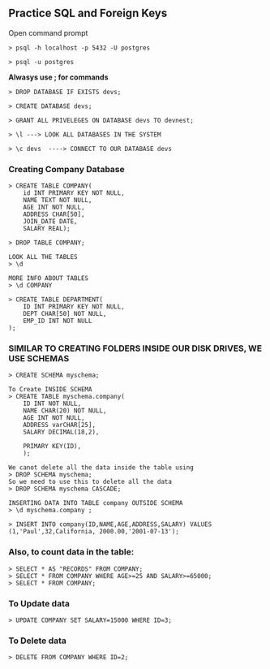 ## Practice SQL and Foreign Keys

Open command prompt
```
> psql -h localhost -p 5432 -U postgres

> psql -u postgres
```

**Alwasys use ; for commands**


```
> DROP DATABASE IF EXISTS devs;

> CREATE DATABASE devs;

> GRANT ALL PRIVELEGES ON DATABASE devs TO devnest;

> \l ---> LOOK ALL DATABASES IN THE SYSTEM

> \c devs  ----> CONNECT TO OUR DATABASE devs
```

### Creating Company Database
```
> CREATE TABLE COMPANY(
	id INT PRIMARY KEY NOT NULL,
	NAME TEXT NOT NULL,
	AGE INT NOT NULL,
	ADDRESS CHAR[50],
	JOIN_DATE DATE,
	SALARY REAL);
```
```
> DROP TABLE COMPANY;

LOOK ALL THE TABLES
> \d

MORE INFO ABOUT TABLES 
> \d COMPANY
```
```
> CREATE TABLE DEPARTMENT(
	ID INT PRIMARY KEY NOT NULL,
	DEPT CHAR[50] NOT NULL,
	EMP_ID INT NOT NULL
);
```
### SIMILAR TO CREATING FOLDERS INSIDE OUR DISK DRIVES, WE USE SCHEMAS
```
> CREATE SCHEMA myschema;

To Create INSIDE SCHEMA
> CREATE TABLE myschema.company(          
	ID INT NOT NULL,
	NAME CHAR(20) NOT NULL,
	AGE INT NOT NULL,
	ADDRESS varCHAR[25],
	SALARY DECIMAL(18,2),

	PRIMARY KEY(ID),
	);

We canot delete all the data inside the table using
> DROP SCHEMA myschema;
So we need to use this to delete all the data
> DROP SCHEMA myschema CASCADE;

INSERTING DATA INTO TABLE company OUTSIDE SCHEMA
> \d myschema.company ;

> INSERT INTO company(ID,NAME,AGE,ADDRESS,SALARY) VALUES (1,'Paul',32,California, 2000.00,'2001-07-13');
```
### Also, to count data in the table:
```
> SELECT * AS "RECORDS" FROM COMPANY;
> SELECT * FROM COMPANY WHERE AGE>=25 AND SALARY>=65000;
> SELECT * FROM COMPANY;
```

### To Update data
```
> UPDATE COMPANY SET SALARY=15000 WHERE ID=3;
```

### To Delete data
```
> DELETE FROM COMPANY WHERE ID=2;
```